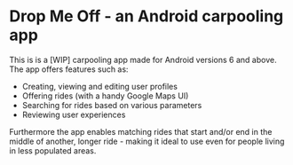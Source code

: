 # Drop Me Off - an Android carpooling app
This is is a [WIP] carpooling app made for Android versions 6 and above. The app offers features such as: 
- Creating, viewing and editing user profiles 
- Offering rides (with a handy Google Maps UI)
- Searching for rides based on various parameters
- Reviewing user experiences

Furthermore the app enables matching rides that start and/or end in the middle of another, longer ride - making it ideal to use even for people living in less populated areas.
